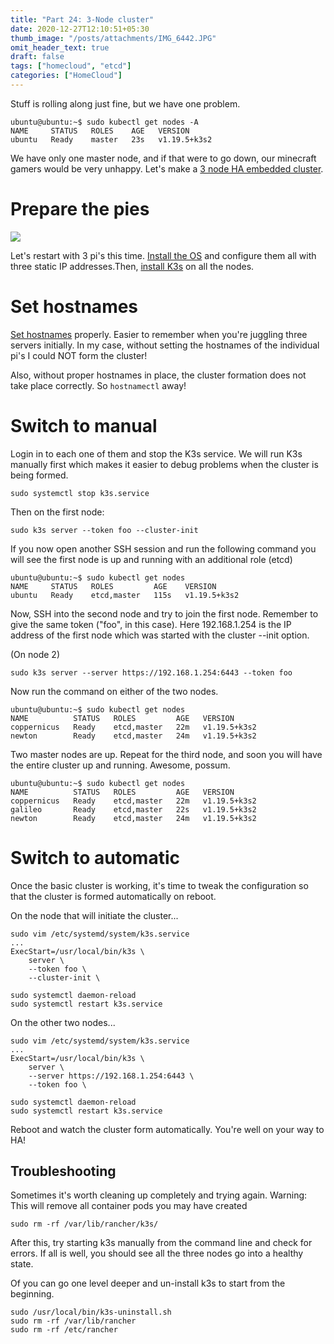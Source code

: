 ```yaml
---
title: "Part 24: 3-Node cluster"
date: 2020-12-27T12:10:51+05:30
thumb_image: "/posts/attachments/IMG_6442.JPG"
omit_header_text: true
draft: false
tags: ["homecloud", "etcd"]
categories: ["HomeCloud"]
---
```


Stuff is rolling along just fine, but we have one problem. 

```
ubuntu@ubuntu:~$ sudo kubectl get nodes -A
NAME     STATUS   ROLES    AGE   VERSION
ubuntu   Ready    master   23s   v1.19.5+k3s2
```

We have only one master node, and if that were to go down, our minecraft gamers would be very unhappy. Let's make a [3 node HA embedded cluster](https://rancher.com/docs/k3s/latest/en/installation/ha-embedded/). 

# Prepare the pies

![](/posts/attachments/IMG_6442.JPG)

Let's restart with 3 pi's this time. [Install the OS](/posts/pi/3_pihome_install_os/) and configure them all with three static IP addresses.Then, [install K3s](/posts/pi/7_pihome_install_k3s_master/) on all the nodes.

# Set hostnames

[Set hostnames](https://linuxize.com/post/how-to-change-hostname-on-ubuntu-18-04/) properly. Easier to remember when you're juggling three servers initially. In my case, without setting the hostnames of the individual pi's I could NOT form the cluster!

Also, without proper hostnames in place, the cluster formation does not take place correctly. So `hostnamectl` away!

# Switch to manual 

Login in to each one of them and stop the K3s service. We will run K3s manually first which makes it easier to debug problems when the cluster is being formed. 

```
sudo systemctl stop k3s.service
```

Then on the first node:

```
sudo k3s server --token foo --cluster-init
```

If you now open another SSH session and run the following command you will see the first node is up and running with an additional role (etcd)

```
ubuntu@ubuntu:~$ sudo kubectl get nodes
NAME     STATUS   ROLES         AGE    VERSION
ubuntu   Ready    etcd,master   115s   v1.19.5+k3s2
```

Now, SSH into the second node and try to join the first node. Remember to give the same token ("foo", in this case). Here 192.168.1.254 is the IP address of the first node which was started with the cluster --init option.

(On node 2)
```
sudo k3s server --server https://192.168.1.254:6443 --token foo
```

Now run the command on either of the two nodes.

```
ubuntu@ubuntu:~$ sudo kubectl get nodes
NAME          STATUS   ROLES         AGE   VERSION
coppernicus   Ready    etcd,master   22m   v1.19.5+k3s2
newton        Ready    etcd,master   24m   v1.19.5+k3s2
```

Two master nodes are up. Repeat for the third node, and soon you will have the entire cluster up and running. Awesome, possum.

```
ubuntu@ubuntu:~$ sudo kubectl get nodes
NAME          STATUS   ROLES         AGE   VERSION
coppernicus   Ready    etcd,master   22m   v1.19.5+k3s2
galileo       Ready    etcd,master   22s   v1.19.5+k3s2
newton        Ready    etcd,master   24m   v1.19.5+k3s2
```

# Switch to automatic

Once the basic cluster is working, it's time to tweak the configuration so that the cluster is formed automatically on reboot. 

On the node that will initiate the cluster...

```
sudo vim /etc/systemd/system/k3s.service
...
ExecStart=/usr/local/bin/k3s \
    server \
    --token foo \
    --cluster-init \
```

```
sudo systemctl daemon-reload
sudo systemctl restart k3s.service
```

On the other two nodes...

```
sudo vim /etc/systemd/system/k3s.service
...
ExecStart=/usr/local/bin/k3s \
    server \
    --server https://192.168.1.254:6443 \
    --token foo \
```

```
sudo systemctl daemon-reload
sudo systemctl restart k3s.service
```

Reboot and watch the cluster form automatically. You're well on your way to HA!


## Troubleshooting

Sometimes it's worth cleaning up completely and trying again. Warning: This will remove all container pods you may have created

```
sudo rm -rf /var/lib/rancher/k3s/
```

After this, try starting k3s manually from the command line and check for errors. If all is well, you should see all the three nodes go into a healthy state. 


Of you can go one level deeper and un-install k3s to start from the beginning. 


```
sudo /usr/local/bin/k3s-uninstall.sh
sudo rm -rf /var/lib/rancher
sudo rm -rf /etc/rancher
```


